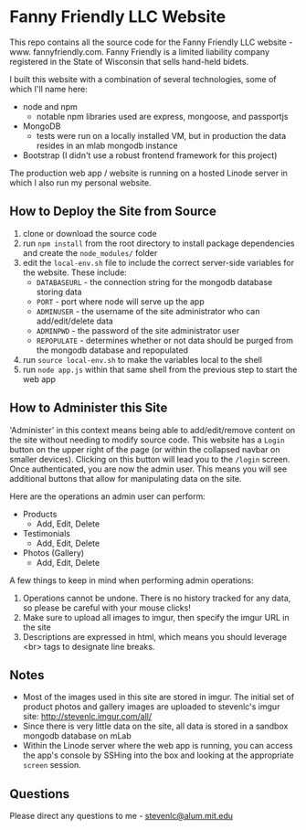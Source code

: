 # Fanny Friendly LLC Website

This repo contains all the source code for the Fanny Friendly LLC website - www. fannyfriendly.com.
Fanny Friendly is a limited liability company registered in the State of Wisconsin that sells hand-held bidets.

I built this website with a combination of several technologies, some of which I'll name here:
- node and npm
  - notable npm libraries used are express, mongoose, and passportjs
- MongoDB
  - tests were run on a locally installed VM, but in production the data resides in an mlab mongodb instance
- Bootstrap (I didn't use a robust frontend framework for this project)

The production web app / website is running on a hosted Linode server in which I also run my personal website.

## How to Deploy the Site from Source

1. clone or download the source code
1. run `npm install` from the root directory to install package dependencies and create the `node_modules/` folder
1. edit the `local-env.sh` file to include the correct server-side variables for the website. These include:
   * `DATABASEURL` - the connection string for the mongodb database storing data
   * `PORT` - port where node will serve up the app
   * `ADMINUSER` - the username of the site administrator who can add/edit/delete data
   * `ADMINPWD` - the password of the site administrator user
   * `REPOPULATE` - determines whether or not data should be purged from the mongodb database and repopulated
1. run `source local-env.sh` to make the variables local to the shell
1. run `node app.js` within that same shell from the previous step to start the web app

## How to Administer this Site

'Administer' in this context means being able to add/edit/remove content on the site without needing to modify source code. This website has a `Login` button on the upper right of the page (or within the collapsed navbar on smaller devices). Clicking on this button will lead you to the `/login` screen. Once authenticated, you are now the admin user. This means you will see additional buttons that allow for manipulating data on the site.

Here are the operations an admin user can perform:
- Products
   - Add, Edit, Delete
- Testimonials
   - Add, Edit, Delete
- Photos (Gallery)
   - Add, Edit, Delete

A few things to keep in mind when performing admin operations:
1. Operations cannot be undone. There is no history tracked for any data, so please be careful with your mouse clicks!
1. Make sure to upload all images to imgur, then specify the imgur URL in the site
1. Descriptions are expressed in html, which means you should leverage \<br\> tags to designate line breaks.

## Notes
- Most of the images used in this site are stored in imgur. The initial set of product photos and gallery images are uploaded to stevenlc's imgur site: http://stevenlc.imgur.com/all/
- Since there is very little data on the site, all data is stored in a sandbox mongodb database on mLab
- Within the Linode server where the web app is running, you can access the app's console by SSHing into the box and looking at the appropriate `screen` session.

## Questions

Please direct any questions to me - stevenlc@alum.mit.edu
